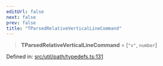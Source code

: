 ```yaml
---
editUrl: false
next: false
prev: false
title: "TParsedRelativeVerticalLineCommand"
---
```


> **TParsedRelativeVerticalLineCommand** = \[`"v"`, `number`\]

Defined in: [src/util/path/typedefs.ts:131](https://github.com/fabricjs/fabric.js/blob/fea1b29b7495d9634e300bd4bfa43de097745805/src/util/path/typedefs.ts#L131)
